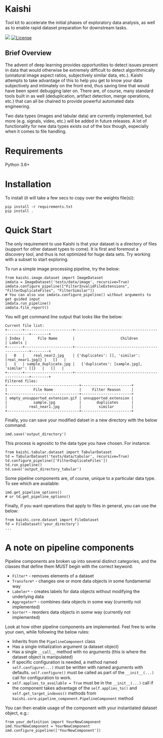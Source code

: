 # Kaishi
Tool kit to accelerate the initial phases of exploratory data analysis, as well as to enable rapid dataset preparation for downstream tasks.

![](https://github.com/kungfuai/kaishi/workflows/build/badge.svg)
[![License](https://img.shields.io/github/license/kungfuai/kaishi)](https://github.com/kungfuai/kaishi/blob/master/LICENSE)
<!--[![PyPI Latest Release](https://img.shields.io/pypi/v/pandas.svg)](https://pypi.org/project/kaishi/)-->

## Brief Overview
The advent of deep learning provides opportunities to detect issues present in data that would otherwise be extremely difficult to detect algorithmically (unnatural image aspect ratios, subjectively similar data, etc.). Kaishi attempts to take advantage of this to help you get to know your data subjectively and intimately on the front end, thus saving time that would have been spent debugging later on. There are, of course, many standard tools built in as well (deduplication, artifact detection, merge operations, etc.) that can all be chained to provide powerful automated data engineering.

Two data types (images and tabular data) are currently implemented, but more (e.g. signals, video, etc.) will be added in future releases. A lot of functionality for new data types exists out of the box though, especially when it comes to file handling.

# Requirements
Python 3.6+

# Installation
To install (it will take a few secs to copy over the weights file(s)):
```
pip install -r requirements.txt
pip install .
```

# Quick Start
The only requirement to use Kaishi is that your dataset is a directory of files (support for other dataset types to come). It is first and foremost a discovery tool, and thus is not optimized for huge data sets. Try working with a subset to start exploring.

To run a simple image processing pipeline, try the below:
```
from kaishi.image.dataset import ImageDataset
imdata = ImageDataset('tests/data/image', recursive=True)
imdata.configure_pipeline(["FilterInvalidFileExtensions", "FilterDuplicateFiles", "FilterSimilar"])
# You can also use imdata.configure_pipeline() without arguments to get guided input
imdata.run_pipeline()
imdata.file_report()
```

You will get command line output that looks like the below:
```
Current file list:
+-------+----------------------+-------------------------------------------------+--------+
| Index |      File Name       |                     Children                    | Labels |
+-------+----------------------+-------------------------------------------------+--------+
|   0   |    real_near2.jpg    | {'duplicates': [], 'similar': [real_near1.jpg]} |   []   |
|   1   | sample_duplicate.jpg |   {'duplicates': [sample.jpg], 'similar': []}   |   []   |
+-------+----------------------+-------------------------------------------------+--------+
Filtered files:
+---------------------------------+-----------------------+
|            File Name            |     Filter Reason     |
+---------------------------------+-----------------------+
| empty_unsupported_extension.gif | unsupported_extension |
|            sample.jpg           |       duplicates      |
|          real_near1.jpg         |        similar        |
+---------------------------------+-----------------------+
```

Finally, you can save your modified datset in a new directory with the below command:
```
imd.save('output_directory')
```

This process is agnostic to the data type you have chosen. For instance:
```
from kaishi.tabular.dataset import TabularDataset
td = TabularDataset('tests/data/tabular', recursive=True)
td.configure_pipeline(['FilterDuplicateFiles'])
td.run_pipeline()
td.save('output_directory_tabular')
```

Some pipeline components are, of course, unique to a particular data type. To see which are available:
```
imd.get_pipeline_options()
# or td.get_pipeline_options()
```

Finally, if you want operations that apply to files in general, you can use the below:
```
from kaishi.core.dataset import FileDataset
fd = FileDataset('your_directory')
...
```

# A note on pipeline components
Pipeline components are broken up into several distinct categories, and the classes that define them MUST begin with the correct keyword:
* `Filter*` - removes elements of a dataset
* `Transform*` - changes one or more data objects in some fundamental way
* `Labeler*` - creates labels for data objects without modifying the underlying data
* `Aggregator*` - combines data objects in some way (currently not implemented)
* `Sorter*` - reorders data objects in somw way (currently not implemented)

Look at how other pipeline components are implemented. Feel free to write your own, while following the below rules:
* Inherits from the `PipelineComponent` class
* Has a single initialization argument (a dataset object)
* Has a single `__call__` method with no arguments (this is where the dataset object is manipulated)
* If specific configuration is needed, a method named `self.configure(...)` must be written with named arguments with defaults. `self.configure()` must be called as part of the `__init__(...)` call for configuration to work.
* `self.applies_to_available = True` must be in the `__init__(...)` call if the component takes advantage of the `self.applies_to()` and `self.get_target_indexes()` methods from `kaishi.core.pipeline_component.PipelineComponent` method

You can then enable usage of the component with your instantiated dataset object, e.g.:
```
from your_definition import YourNewComponent
imd.YourNewComponent = YourNewComponent
imd.configure_pipeline(['YourNewComponent'])
```
